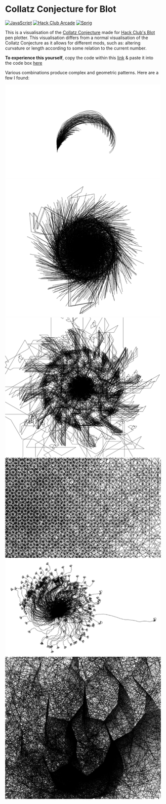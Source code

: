 # Collatz Conjecture for Blot

[![JavaScript](https://img.shields.io/badge/Java-Script-yellow)](https://shields.io/)
[![Hack Club Arcade](https://img.shields.io/badge/Hack%20Club%20-Arcade-red)](https://hackclub.com/arcade/)
[![Sprig](https://img.shields.io/badge/Hack%20Club%20-Blot-blue)](https://sprig.hackclub.com/)

This is a visualisation of the [Collatz Conjecture](https://wikipedia.org/wiki/Collatz_conjecture) made for [Hack Club's Blot](https://blot.hackclub.com/) pen plotter. This visualisation differs from a normal visualisation of the Collatz Conjecture as it allows for different mods, such as: altering curvature or length according to some relation to the current number.

**To experience this yourself**, copy the code within this [link](/index.js/) & paste it into the code box [here](https://blot.hackclub.com/editor)

Various combinations produce complex and geometric patterns. Here are a few I found:

![1](/Images/Base-Visualisation.png) ![2](/Images/Black-Hole.png) ![3](/Images/Sawblade.png) ![4](/Images/Straggler-zoomed.png) ![5](/Images/Straggler.png) ![6](/Images/Zoomed1.png)
